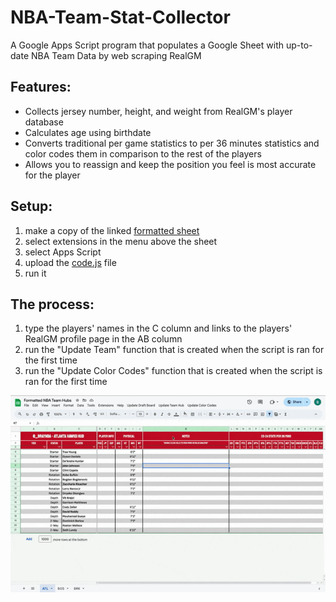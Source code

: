 # NBA-Team-Stat-Collector
A Google Apps Script program that populates a Google Sheet with up-to-date NBA Team Data by web scraping RealGM

## Features:
- Collects jersey number, height, and weight from RealGM's player database
- Calculates age using birthdate
- Converts traditional per game statistics to per 36 minutes statistics and color codes them in comparison to the rest of the players
- Allows you to reassign and keep the position you feel is most accurate for the player

## Setup:
1) make a copy of the linked [formatted sheet](https://docs.google.com/spreadsheets/d/1ouSBe8PvJYHmqyh3ZOPua60CSolAA4mXcrNSELgLVPo/edit?usp=sharing)
2) select extensions in the menu above the sheet
3) select Apps Script
4) upload the [code.js](https://github.com/braydentodd/NBA-Team-Stat-Collector/blob/main/code.js) file
5) run it

## The process:
1) type the players' names in the C column and links to the players' RealGM profile page in the AB column
3) run the "Update Team" function that is created when the script is ran for the first time
4) run the "Update Color Codes" function that is created when the script is ran for the first time

![gif that demonstrates the process](demo.gif)
